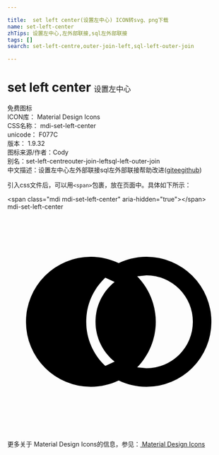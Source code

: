 ```yaml
---

title:  set left center(设置左中心) ICON转svg、png下载
name: set-left-center
zhTips: 设置左中心,左外部联接,sql左外部联接
tags: []
search: set-left-centre,outer-join-left,sql-left-outer-join

---
```


# set left center  <small style="font-size: 60%;font-weight: 100">设置左中心</small>


<div class="detail-page">
<p>
<span><span class="badge-success badge">免费图标</span> </span>
<br/>
<span>
ICON库：
<span class="badge-secondary badge">Material Design Icons</span> 
</span>
<br/>
<span>
CSS名称：
<span class="badge-secondary badge">mdi-set-left-center</span> 
</span>
<br/>
<span>
unicode：
<span class="badge-secondary badge">F077C</span> 
<copy-btn content='F077C' btn-title=""></copy-btn>
<copy-btn :content='String.fromCodePoint(parseInt("F077C", 16))' btn-title="复制U"></copy-btn>
</span>
<br/>
<span>
版本：
<span class="badge-secondary badge">1.9.32</span> 
</span>
<br/>
<span>图标来源/作者：<span class="badge-light badge">Cody</span></span> 
<br/>
<span>别名：<span class="badge-light badge">set-left-centre</span><span class="badge-light badge">outer-join-left</span><span class="badge-light badge">sql-left-outer-join</span></span><br/><span class="zh-detail">中文描述：<span class="badge-primary badge">设置左中心</span><span class="badge-primary badge">左外部联接</span><span class="badge-primary badge">sql左外部联接</span><span class="help-link"><span>帮助改进</span>(<a href="https://gitee.com/liuwave/icon-helper/edit/master/json/material/set-left-center.json" target="_blank" rel="noopener noreferrer">gitee</a><a href="https://github.com/liuwave/icon-helper/edit/master/json/material/set-left-center.json" target="_blank" rel="noopener noreferrer">github</a></span>)</span><br/>
</p>
</div>
<div class="alert alert-dark">
  <i class="mdi mdi-set-left-center mdi-48px"></i>
  <i class="mdi mdi-set-left-center mdi-36px"></i>
  <i class="mdi mdi-set-left-center mdi-24px"></i>
  <i class="mdi mdi-set-left-center mdi-18px"></i>
</div>
<div>
  <p>引入css文件后，可以用<code>&lt;span&gt;</code>包裹，放在页面中。具体如下所示：    
  </p>
  <div class="alert alert-primary" style="font-size: 14px">
    &lt;span class="mdi mdi-set-left-center" aria-hidden="true"&gt;&lt;/span&gt;
    <copy-btn content='<span class="mdi mdi-set-left-center" aria-hidden="true"></span>'></copy-btn>
  </div>
  <div class="alert alert-secondary">
    <i class="mdi mdi-set-left-center"
    style="font-size: 24px"
    aria-hidden="true"></i> mdi-set-left-center
    <copy-btn content="mdi-set-left-center" btn-title="复制图标名称"></copy-btn>
  </div>
</div>
<div id="svg" class="svg-wrap">
<svg xmlns="http://www.w3.org/2000/svg" viewBox="0 0 24 24"><path d="M9,5C10.04,5 11.06,5.24 12,5.68C12.94,5.24 13.96,5 15,5A7,7 0 0,1 22,12A7,7 0 0,1 15,19C13.96,19 12.94,18.76 12,18.32C11.06,18.76 10.04,19 9,19A7,7 0 0,1 2,12A7,7 0 0,1 9,5M15,7L14,7.11C15.28,8.41 16,10.17 16,12C16,13.83 15.28,15.59 14,16.9L15,17A5,5 0 0,0 20,12A5,5 0 0,0 15,7M8.5,12C8.5,13.87 9.29,15.56 10.56,16.75L11.56,16.29C10.31,15.29 9.5,13.74 9.5,12C9.5,10.26 10.31,8.71 11.56,7.71L10.56,7.25C9.29,8.44 8.5,10.13 8.5,12Z" /></svg>
</div>
<detail full-name='mdi-set-left-center'></detail>
    
<div><p>更多关于 Material Design Icons的信息，参见：<a target="_blank" href="https://iconhelper.cn/material.html"> Material Design Icons</a>
</p></div>
